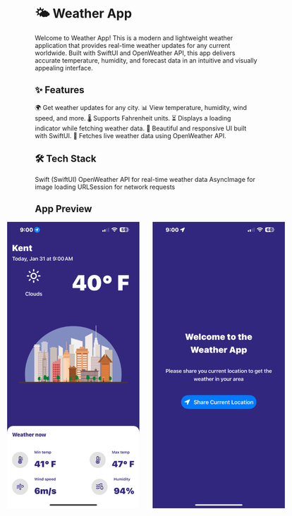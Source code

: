 # 🌤 Weather App
Welcome to Weather App! This is a modern and lightweight weather application that provides real-time weather updates for any current worldwide. Built with SwiftUI and OpenWeather API, this app delivers accurate temperature, humidity, and forecast data in an intuitive and visually appealing interface.

## ✨ Features
🌍 Get weather updates for any city.
📊 View temperature, humidity, wind speed, and more.
🌡 Supports Fahrenheit units.
⏳ Displays a loading indicator while fetching weather data.
📱 Beautiful and responsive UI built with SwiftUI.
🔗 Fetches live weather data using OpenWeather API.

## 🛠️ Tech Stack
Swift (SwiftUI)
OpenWeather API for real-time weather data
AsyncImage for image loading
URLSession for network requests

## **App Preview**
<div style="display: flex; justify-content: center; gap: 30px;">
    <img src="https://github.com/mueed777/MyWeatherApp/blob/main/MyWeather/MainPage.PNG" alt="WeatherApp Preview" width="300">
    <img src="https://github.com/mueed777/MyWeatherApp/blob/main/MyWeather/WelcomePage.PNG" alt="WeatherApp Welcome Page" width="300">
</div>
